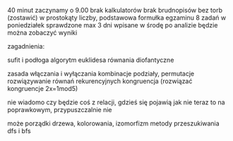 40 minut
zaczynamy o 9.00
brak kalkulatorów
brak brudnopisów
bez torb (zostawić)
w prostokąty liczby, podstawowa formułka egzaminu
8 zadań
w poniedziałek sprawdzone max 3 dni wpisane
w środę po analizie będzie można zobaczyć wyniki


zagadnienia:

sufit i podłoga
algorytm euklidesa
równania diofantyczne

zasada włączania i wyłączania
kombinacje podziały, permutacje
rozwiązywanie równań rekurencyjnych
kongruencja (rozwiązać kongruencje 2x=1mod5)

nie wiadomo czy będzie coś z relacji, gdzieś się pojawią jak nie teraz to na poprawkowym, przypuszczalnie nie

może porządki
drzewa, kolorowania, izomorfizm
metody przeszukiwania dfs i bfs

